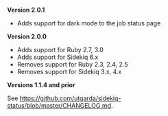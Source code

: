 **Version 2.0.1**
 * Adds support for dark mode to the job status page

**Version 2.0.0**
 * Adds support for Ruby 2.7, 3.0
 * Adds support for Sidekiq 6.x
 * Removes support for Ruby 2.3, 2.4, 2.5
 * Removes support for Sidekiq 3.x, 4.x

**Versions 1.1.4 and prior**

See https://github.com/utgarda/sidekiq-status/blob/master/CHANGELOG.md.
